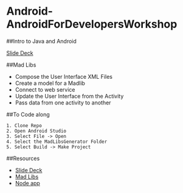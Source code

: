 Android-AndroidForDevelopersWorkshop
====================================

##Intro to Java and Android

[Slide Deck](Intro-to-Java-and-Android.md)

##Mad Libs

  * Compose the User Interface XML Files
  * Create a model for a Madlib 
  * Connect to web service
  * Update the User Interface from the Activity
  * Pass data from one activity to another

##To Code along

	1. Clone Repo
	2. Open Android Studio 
	3. Select File -> Open 
	4. Select the MadLibsGenerator Folder 
	5. Select Build -> Make Project 

##Resources 

  * [Slide Deck](Intro-to-Java-and-Android.md)
  * [Mad Libs](MadLibsGenerator/)
  * [Node app](Node/)
